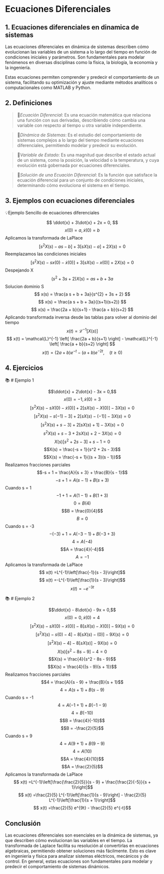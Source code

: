 # Ecuaciones Diferenciales
## 1. Ecuaciones diferenciales en dinamica de sistemas
Las ecuaciones diferenciales en dinámica de sistemas describen cómo evolucionan las variables de un sistema a lo largo del tiempo en función de condiciones iniciales y parámetros. Son fundamentales para modelar fenómenos en diversas disciplinas como la física, la biología, la economía y la ingeniería.  

Estas ecuaciones permiten comprender y predecir el comportamiento de un sistema, facilitando su optimización y ajuste mediante métodos analíticos o computacionales como MATLAB y Python.

## 2. Definiciones   
>🔑*Ecuación Diferencial*: Es una ecuación matemática que relaciona una función con sus derivadas, describiendo cómo cambia una variable con respecto al tiempo u otra variable independiente.
  
>🔑*Dinámica de Sistemas*: Es el estudio del comportamiento de sistemas complejos a lo largo del tiempo mediante ecuaciones diferenciales, permitiendo modelar y predecir su evolución.
      
>🔑*Variable de Estado*: Es una magnitud que describe el estado actual de un sistema, como la posición, la velocidad o la temperatura, y cuya evolución está gobernada por ecuaciones diferenciales.
  
>🔑*Solución de una Ecuación Diferencial*: Es la función que satisface la ecuación diferencial para un conjunto de condiciones iniciales, determinando cómo evoluciona el sistema en el tiempo.
  ## 3. Ejemplos con ecuaciones diferenciales

💡Ejemplo Sencillo de ecuaciones diferenciales 
  
$$ \ddot{x} + 3\dot{x} + 2x = 0,  $$ 
$$ x(0) = a,   \dot{x}(0) = b$$
Aplicamos la transformada de LaPlace
$$ \left[ s^2 X(s) - a s - b \right] + 3 \left[ s X(s) - a \right] + 2X(s) = 0 $$
Reemplazamos las condiciones iniciales
$$ [s^{2}X(s) - sx(0) - \dot{x}(0)] + 3[sX(s) - x(0)] + 2X(s) = 0 $$
Despejando X
$$ (s^{2} + 3s + 2)X(s) = a s + b + 3a $$
Solucion dominio S
$$ x(s) = \frac{a s + b + 3a}{s^{2} + 3s + 2} $$
$$ x(s) = \frac{a s + b + 3a}{(s+1)(s+2)} $$
$$ x(s) = \frac{2a + b}{s+1} - \frac{a + b}{s+2} $$
Aplicando transformada inversa desde las tablas para volver al dominio del tiempo
$$ x(t) = \mathcal{L}^{-1} \left[ X(s) \right] $$
$$ x(t) = \mathcal{L}^{-1} \left[ \frac{2a + b}{s+1} \right] - \mathcal{L}^{-1} \left[ \frac{a + b}{s+2} \right] $$
$$ x(t) = (2a + b)e^{-t} - (a + b)e^{-2t}, \quad (t \geq 0)$$

  ## 4. Ejercicios

📚 # Ejemplo 1

$$\ddot{x} + 2\dot{x} - 3x = 0,$$ 
$$x(0) = -1,   \dot{x}(0) = 3$$
$$\left[s^2 X(s) - s X(0) - \dot{x}(0)\right] + 2 \left[s X(s) - X(0)\right] - 3 X(s) = 0$$
$$\left[s^2 X(s) - s \left( -1 \right) - 3 \right] + 2 \left[ s X(s) - \left( -1 \right) \right] - 3 X(s) = 0$$
$$ \left[ s^2 X(s) + s - 3 \right] + 2 \left[ s X(s) + 1\right] - 3X(s) = 0 $$
$$s^2 X(s) + s - 3 + 2 s X(s) + 2 - 3 X(s) = 0$$
$$X(s) \left[ s^2 + 2s - 3 \right] + s - 1 = 0$$
$$X(s) = \frac{-s + 1}{s^2 + 2s - 3}$$
$$X(s) = \frac{-s + 1}{(s + 3)(s - 1)}$$
Realizamos fracciones parciales
$$-s + 1 = \frac{A}{s + 3} + \frac{B}{s - 1}$$
$$-s + 1 = A(s - 1) + B(s + 3)$$
Cuando s = 1
$$-1 + 1 = A(1 - 1) + B(1 + 3)$$
$$0 = B(4)$$
$$B = \frac{0}{4}$$
$$B = 0$$
Cuando s = -3
$$-(-3) + 1 = A(-3 - 1) + B(-3 + 3)$$
$$4 = A(-4)$$
$$A = \frac{4}{-4}$$
$$A = -1$$
Aplicamos la transformada de LaPlace
$$ x(t) =L^{-1}\left[\frac{-1}{s - 3}\right]$$
$$ x(t) =-L^{-1}\left[\frac{1}{s - 3}\right]$$
$$ x(t) =-e^{-3t}$$

📚 # Ejemplo 2

$$\ddot{x} - 8\dot{x} - 9x = 0,$$ 
$$x(0) = 0,   \dot{x}(0) = 4$$
$$\left[s^2 X(s) - s X(0) - \dot{x}(0)\right] -8 \left[s X(s) - X(0)\right] - 9 X(s) = 0$$
$$\left[s^2 X(s) - s \left( 0 \right) - 4 \right] - 8 \left[ s X(s) - \left( 0 \right) \right] - 9 X(s) = 0$$
$$ \left[ s^2 X(s) - 4 \right] - 8 [ s X(s)] - 9X(s) = 0 $$
$$X(s) \left[ s^2 - 8s - 9 \right] - 4 = 0$$
$$X(s) = \frac{4}{s^2 - 8s - 9}$$
$$X(s) = \frac{4}{(s - 9)(s + 1)}$$
Realizamos fracciones parciales
$$4 = \frac{A}{s - 9} + \frac{B}{s + 1}$$
$$4 = A(s + 1) + B(s - 9)$$
Cuando s = -1
$$4 = A(-1 + 1) + B(- 1 - 9)$$
$$4 = B(-10)$$
$$B = \frac{4}{-10}$$
$$B = -\frac{2}{5}$$
Cuando s = 9
$$4 = A(9 + 1) + B(9 - 9)$$
$$4 = A(10)$$
$$A = \frac{4}{10}$$
$$A = \frac{2}{5}$$
Aplicamos la transformada de LaPlace
$$ x(t) =L^{-1}\left[\frac{\frac{2}{5}}{s - 9} + \frac{\frac{2}{-5}}{s + 1}\right]$$
$$ x(t) =\frac{2}{5} L^{-1}\left[\frac{1}{s - 9}\right] - \frac{2}{5} L^{-1}\left[\frac{1}{s + 1}\right]$$
$$ x(t) =\frac{2}{5} e^{9t} - \frac{2}{5} e^{-t}$$





## **Conclusión**
Las ecuaciones diferenciales son esenciales en la dinámica de sistemas, ya que describen cómo evolucionan las variables en el tiempo. La transformada de Laplace facilita su resolución al convertirlas en ecuaciones algebraicas, permitiendo obtener soluciones más fácilmente. Esto es clave en ingeniería y física para analizar sistemas eléctricos, mecánicos y de control. En general, estas ecuaciones son fundamentales para modelar y predecir el comportamiento de sistemas dinámicos. 


